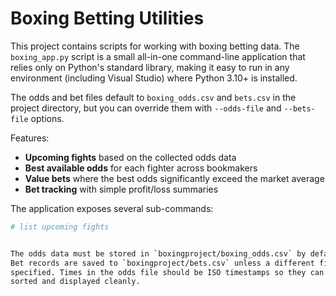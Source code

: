 # Boxing Betting Utilities

This project contains scripts for working with boxing betting data.  The
`boxing_app.py` script is a small all-in-one command-line application that
relies only on Python's standard library, making it easy to run in any
environment (including Visual Studio) where Python 3.10+ is installed.

The odds and bet files default to `boxing_odds.csv` and `bets.csv` in the
project directory, but you can override them with `--odds-file` and
`--bets-file` options.

Features:

* **Upcoming fights** based on the collected odds data
* **Best available odds** for each fighter across bookmakers
* **Value bets** where the best odds significantly exceed the market average
* **Bet tracking** with simple profit/loss summaries

The application exposes several sub-commands:

```bash
# list upcoming fights


The odds data must be stored in `boxingproject/boxing_odds.csv` by default.
Bet records are saved to `boxingproject/bets.csv` unless a different file is
specified. Times in the odds file should be ISO timestamps so they can be
sorted and displayed cleanly.
